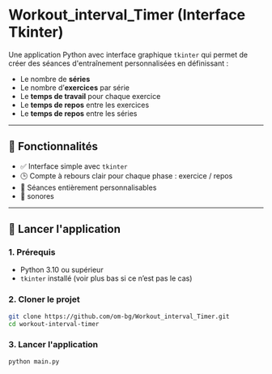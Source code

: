 # Workout_interval_Timer (Interface Tkinter)

Une application Python avec interface graphique `tkinter` qui permet de créer des séances d'entraînement personnalisées en définissant :

- Le nombre de **séries**
- Le nombre d’**exercices** par série
- Le **temps de travail** pour chaque exercice
- Le **temps de repos** entre les exercices
- Le **temps de repos** entre les séries

---

## 🎯 Fonctionnalités

- ✅ Interface simple avec `tkinter`
- 🕒 Compte à rebours clair pour chaque phase : exercice / repos
- 🔁 Séances entièrement personnalisables
- 🔔 sonores 

---


## 🚀 Lancer l'application

### 1. Prérequis

- Python 3.10 ou supérieur
- `tkinter` installé (voir plus bas si ce n’est pas le cas)

### 2. Cloner le projet

```bash
git clone https://github.com/om-bg/Workout_interval_Timer.git
cd workout-interval-timer 
```

### 3. Lancer l'application
```bash
python main.py
```

